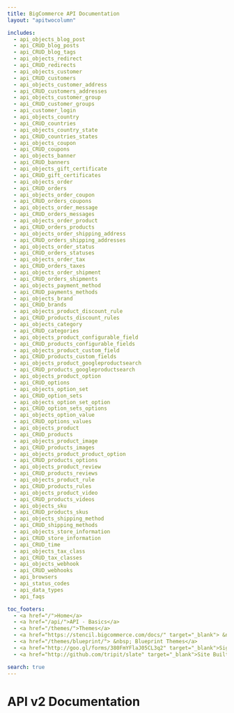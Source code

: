 ```yaml
---
title: BigCommerce API Documentation
layout: "apitwocolumn"

includes:
  - api_objects_blog_post
  - api_CRUD_blog_posts
  - api_CRUD_blog_tags
  - api_objects_redirect
  - api_CRUD_redirects
  - api_objects_customer
  - api_CRUD_customers
  - api_objects_customer_address
  - api_CRUD_customers_addresses
  - api_objects_customer_group
  - api_CRUD_customer_groups
  - api_customer_login
  - api_objects_country
  - api_CRUD_countries
  - api_objects_country_state
  - api_CRUD_countries_states
  - api_objects_coupon
  - api_CRUD_coupons
  - api_objects_banner
  - api_CRUD_banners
  - api_objects_gift_certificate
  - api_CRUD_gift_certificates
  - api_objects_order
  - api_CRUD_orders
  - api_objects_order_coupon
  - api_CRUD_orders_coupons
  - api_objects_order_message
  - api_CRUD_orders_messages
  - api_objects_order_product
  - api_CRUD_orders_products
  - api_objects_order_shipping_address
  - api_CRUD_orders_shipping_addresses
  - api_objects_order_status
  - api_CRUD_orders_statuses
  - api_objects_order_tax
  - api_CRUD_orders_taxes
  - api_objects_order_shipment
  - api_CRUD_orders_shipments
  - api_objects_payment_method
  - api_CRUD_payments_methods
  - api_objects_brand
  - api_CRUD_brands
  - api_objects_product_discount_rule
  - api_CRUD_products_discount_rules
  - api_objects_category
  - api_CRUD_categories
  - api_objects_product_configurable_field
  - api_CRUD_products_configurable_fields
  - api_objects_product_custom_field
  - api_CRUD_products_custom_fields
  - api_objects_product_googleproductsearch
  - api_CRUD_products_googleproductsearch
  - api_objects_product_option
  - api_CRUD_options
  - api_objects_option_set
  - api_CRUD_option_sets
  - api_objects_option_set_option
  - api_CRUD_option_sets_options
  - api_objects_option_value
  - api_CRUD_options_values
  - api_objects_product
  - api_CRUD_products
  - api_objects_product_image
  - api_CRUD_products_images
  - api_objects_product_product_option
  - api_CRUD_products_options
  - api_objects_product_review
  - api_CRUD_products_reviews
  - api_objects_product_rule
  - api_CRUD_products_rules
  - api_objects_product_video
  - api_CRUD_products_videos
  - api_objects_sku
  - api_CRUD_products_skus
  - api_objects_shipping_method
  - api_CRUD_shipping_methods
  - api_objects_store_information
  - api_CRUD_store_information
  - api_CRUD_time
  - api_objects_tax_class
  - api_CRUD_tax_classes
  - api_objects_webhook
  - api_CRUD_webhooks
  - api_browsers
  - api_status_codes
  - api_data_types
  - api_faqs

toc_footers:
  - <a href="/">Home</a>
  - <a href="/api/">API - Basics</a>
  - <a href="/themes/">Themes</a>
  - <a href="https://stencil.bigcommerce.com/docs/" target="_blank"> &nbsp;  Stencil Themes</a>
  - <a href="/themes/blueprint/"> &nbsp; Blueprint Themes</a>
  - <a href="http://goo.gl/forms/380FmYFlaJ05CL3q2" target="_blank">Sign Up for the Developer Newsletter</a>
  - <a href="http://github.com/tripit/slate" target="_blank">Site Built with Slate</a>

search: true
---
```


# API v2 Documentation

<!-- The Bigcommerce Stores API features a RESTful architecture, allowing you to code in the language of your choice. This API supports the JSON media type, and uses UTF-8 character encoding.

All connections require authentication, and are secured by TLS encryption. As of June 30, 2016, all requests must support Server Name Indication (SNI).

With clever use of this API, you can automate various commerce, business, and publishing tasks and integrate all kinds of apps with our platform. -->
